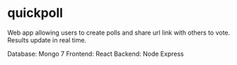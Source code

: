 # quickpoll
Web app allowing users to create polls and share url link with others to vote. Results update in real time.

Database: Mongo 7
Frontend: React
Backend: Node Express
